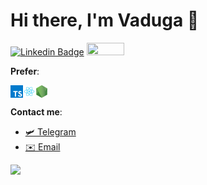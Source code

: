 # Hi there, I'm Vaduga 👋

[![Linkedin Badge](https://img.shields.io/badge/-LinkedIn-0e76a8?style=flat-square&logo=Linkedin&logoColor=white)](https://www.linkedin.com/in/vaduga/)
<a href="https://ru.hexlet.io/u/vaduga " ><img align="" width="60px" height="20px" src="https://s3.eu-central-1.amazonaws.com/trengo/media/hc_logo_7mGzDWVpE2.png"/></a>
<!-- [![](https://www.codewars.com/users/vaduga/badges/micro)](https://www.codewars.com/users/vaduga) -->

__Prefer__:

<img align="left" alt="JavaScript" width="20px"
src="https://raw.githubusercontent.com/github/explore/80688e429a7d4ef2fca1e82350fe8e3517d3494d/topics/typescript/typescript.png" />
<img align="left" alt="React" width="20px" 
src="https://raw.githubusercontent.com/github/explore/80688e429a7d4ef2fca1e82350fe8e3517d3494d/topics/react/react.png" />
<img align="left" alt="Node.js" width="20px" 
src="https://raw.githubusercontent.com/github/explore/80688e429a7d4ef2fca1e82350fe8e3517d3494d/topics/nodejs/nodejs.png" />   
<br>
__Contact me__:

- [🛩 Telegram][telegram]
- [✉️ Email][email]

![](https://komarev.com/ghpvc/?username=vaduga)

[twitter]: https://twitter.com/vaduga
[linkedin]: https://linkedin.com/in/vaduga/
[telegram]: https://t.me/vaduga
[email]: mailto:arbitr38@gmail.com
[hexlet]: https://ru.hexlet.io/u/vaduga 

